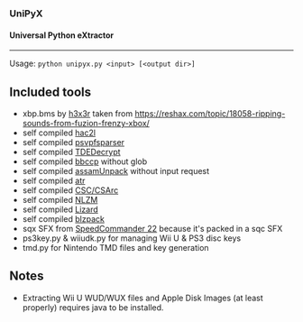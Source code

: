 ### UniPyX
#### Universal Python eXtractor
---
Usage: `python unipyx.py <input> [<output dir>]`

## Included tools
* xbp.bms by [h3x3r](https://reshax.com/profile/183-h3x3r/) taken from https://reshax.com/topic/18058-ripping-sounds-from-fuzion-frenzy-xbox/
* self compiled [hac2l](https://github.com/Atmosphere-NX/hac2l)
* self compiled [psvpfsparser](https://github.com/motoharu-gosuto/psvpfstools/tree/io-api)
* self compiled [TDEDecrypt](https://github.com/Aftersol/TDEDecrypt)
* self compiled [bbccp](https://github.com/ethandicks/bbc-disk-tools) without glob
* self compiled [assamUnpack](https://github.com/refint/assamUnpack) without input request
* self compiled [atr](https://github.com/jhallen/atari-tools)
* self compiled [CSC/CSArc](https://github.com/fusiyuan2010/CSC)
* self compiled [NLZM](https://github.com/nauful/NLZM)
* self compiled [Lizard](https://github.com/inikep/lizard)
* self compiled [blzpack](https://github.com/jibsen/brieflz)
* sqx SFX from [SpeedCommander 22](https://www.speedproject.com/) because it's packed in a sqc SFX
* ps3key.py & wiiudk.py for managing Wii U & PS3 disc keys
* tmd.py for Nintendo TMD files and key generation

## Notes
* Extracting Wii U WUD/WUX files and Apple Disk Images (at least properly) requires java to be installed.
